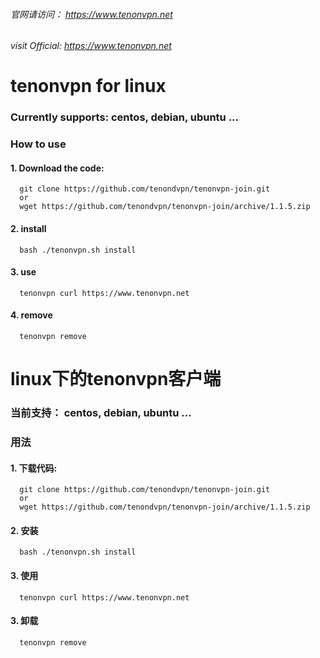 
###### 官网请访问：     https://www.tenonvpn.net
###### visit Official: https://www.tenonvpn.net

# tenonvpn for linux
### Currently supports: centos, debian, ubuntu ...

### How to use
#### 1. Download the code:

      git clone https://github.com/tenondvpn/tenonvpn-join.git
      or
      wget https://github.com/tenondvpn/tenonvpn-join/archive/1.1.5.zip

#### 2. install

      bash ./tenonvpn.sh install
     
#### 3. use
      
      tenonvpn curl https://www.tenonvpn.net

#### 4. remove
      
      tenonvpn remove

# 
# 

# linux下的tenonvpn客户端

### 当前支持： centos, debian, ubuntu ...


### 用法
#### 1. 下载代码:

      git clone https://github.com/tenondvpn/tenonvpn-join.git
      or
      wget https://github.com/tenondvpn/tenonvpn-join/archive/1.1.5.zip

#### 2. 安装

      bash ./tenonvpn.sh install
     
#### 3. 使用
      
      tenonvpn curl https://www.tenonvpn.net
      
#### 3. 卸载

      tenonvpn remove

    
    


